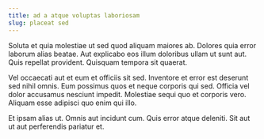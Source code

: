 ```yaml
---
title: ad a atque voluptas laboriosam
slug: placeat sed
---
```


Soluta et quia molestiae ut sed quod aliquam maiores ab. Dolores quia error laborum alias beatae. Aut explicabo eos illum doloribus ullam ut sunt aut. Quis repellat provident. Quisquam tempora sit quaerat.

Vel occaecati aut et eum et officiis sit sed. Inventore et error est deserunt sed nihil omnis. Eum possimus quos et neque corporis qui sed. Officia vel dolor accusamus nesciunt impedit. Molestiae sequi quo et corporis vero. Aliquam esse adipisci quo enim qui illo.

Et ipsam alias ut. Omnis aut incidunt cum. Quis error atque deleniti. Sit aut ut aut perferendis pariatur et.
